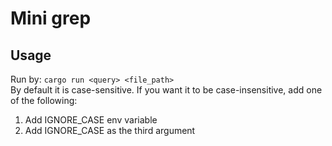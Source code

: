 # Mini grep
## Usage
Run by: `cargo run <query> <file_path>`</br>
By default it is case-sensitive. If you want it to be case-insensitive, add one of the following:
1. Add IGNORE_CASE env variable 
2. Add IGNORE_CASE as the third argument 